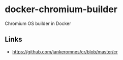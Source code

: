 docker-chromium-builder
=======================

Chromium OS builder in Docker

Links
-----

- https://github.com/jankeromnes/cr/blob/master/cr
